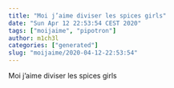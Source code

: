 ```yaml
---
title: "Moi j’aime diviser les spices girls"
date: "Sun Apr 12 22:53:54 CEST 2020"
tags: ["moijaime", "pipotron"]
author: m1ch3l
categories: ["generated"]
slug: "moijaime/2020-04-12-22:53:54"
---
```


Moi j’aime diviser les spices girls
